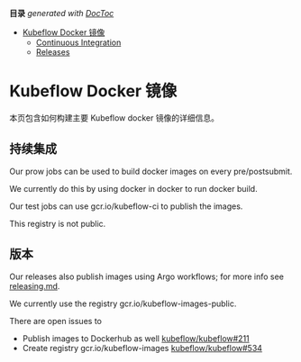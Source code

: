 <!-- START doctoc generated TOC please keep comment here to allow auto update -->
<!-- DON'T EDIT THIS SECTION, INSTEAD RE-RUN doctoc TO UPDATE -->
**目录**  *generated with [DocToc](https://github.com/thlorenz/doctoc)*

- [Kubeflow Docker 镜像](#kubeflow-docker-images)
  - [Continuous Integration](#continuous-integration)
  - [Releases](#releases)

<!-- END doctoc generated TOC please keep comment here to allow auto update -->

# Kubeflow Docker 镜像

本页包含如何构建主要 Kubeflow docker 镜像的详细信息。

## 持续集成

Our prow jobs can be used to build docker images on every pre/postsubmit.

We currently do this by using docker in docker to run docker build.

Our test jobs can use gcr.io/kubeflow-ci to publish the images.

This registry is not public.

## 版本

Our releases also publish images using Argo workflows; for more info see [releasing.md](./releasing.md).

We currently use the registry gcr.io/kubeflow-images-public.

There are open issues to

- Publish images to Dockerhub as well [kubeflow/kubeflow#211](https://github.com/kubeflow/kubeflow/issues/211)
- Create registry gcr.io/kubeflow-images [kubeflow/kubeflow#534](https://github.com/kubeflow/kubeflow/issues/534)
